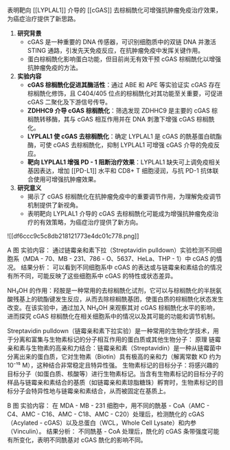 表明靶向 [[LYPLAL1]] 介导的 [[cGAS]] 去棕榈酰化可增强抗肿瘤免疫治疗效果，为癌症治疗提供了新思路。

1. **研究背景**
    - cGAS 是一种重要的 DNA 传感器，可识别细胞质中的双链 DNA 并激活 STING 通路，引发先天免疫反应，在抗肿瘤免疫中发挥关键作用。
    - 蛋白棕榈酰化影响蛋白功能，但目前尚无有效干预 cGAS 棕榈酰化以增强抗肿瘤免疫的方法。
2. **实验内容**
    - **cGAS 棕榈酰化促进其酶活性**：通过 ABE 和 APE 等实验证实 cGAS 存在棕榈酰化修饰，且 C404/405 位点的棕榈酰化对其功能至关重要，可促进 cGAS 二聚化及下游信号传导。
    - **ZDHHC9 介导 cGAS 棕榈酰化**：筛选发现 ZDHHC9 是主要的 cGAS 棕榈酰转移酶，其与 cGAS 相互作用并在 DNA 刺激下增强 cGAS 棕榈酰化。
    - **LYPLAL1 使 cGAS 去棕榈酰化**：确定 LYPLAL1 是 cGAS 的酰基蛋白硫酯酶，可使 cGAS 去棕榈酰化，抑制 LYPLAL1 可增强 cGAS 介导的免疫反应。
    - **靶向 LYPLAL1 增强 PD - 1 阻断治疗效果**：LYPLAL1 缺失可上调免疫相关基因表达，增加 [[PD-L1]] 水平和 CD8+ T 细胞浸润，与抗 PD-1 抗体联合使用可增强抗肿瘤效果。
3. **研究意义**
    - 揭示了 cGAS 棕榈酰化在抗肿瘤免疫中的重要调节作用，为理解免疫调节机制提供了新视角。
    - 表明靶向 LYPLAL1 介导的 cGAS 去棕榈酰化可能成为增强抗肿瘤免疫治疗的有效策略，为癌症治疗提供了新方向。



![[df6ccc9c5c8db218121773e4dc01c778.png]]

A 图
实验内容：
    通过链霉亲和素下拉（Streptavidin pulldown）实验检测不同细胞系（MDA - 70、MB - 231、786 - O、5637、HeLa、THP - 1）中 cGAS 的情况。
结果分析：
    可以看到不同细胞系中 cGAS 的表达或与链霉亲和素结合的情况有所不同，可能反映了这些细胞系中 cGAS 的特性或状态差异。

NH₂OH 的作用：羟胺是一种常用的去棕榈酰化试剂，它可以与棕榈酰化的半胱氨酸残基上的硫酯键发生反应，从而去除棕榈酰基团，使蛋白质的棕榈酰化状态发生改变。在该实验中，通过加入 NH₂OH 来观察其对 cGAS 棕榈酰化水平的影响，进而探究 cGAS 棕榈酰化在相关细胞系中的情况以及其可能的功能和调节机制。

Streptavidin pulldown（链霉亲和素下拉实验）是一种常用的生物化学技术，用于分离和富集与生物素标记的分子相互作用的蛋白质或其他生物分子：
原理
链霉亲和素与生物素的高亲和力结合：链霉亲和素（Streptavidin）是一种从链霉菌中分离出来的蛋白质，它对生物素（Biotin）具有极高的亲和力（解离常数 KD 约为 10⁻¹⁵ M），这种结合非常稳定且特异性强。
生物素标记的目标分子：将感兴趣的目标分子（如蛋白质、核酸等）进行生物素标记。当含有生物素标记的目标分子的样品与链霉亲和素结合的基质（如链霉亲和素琼脂糖珠）孵育时，生物素标记的目标分子会特异性地与链霉亲和素结合，从而被固定在基质上。

B 图
实验内容：
    在 MDA - MB - 231 细胞中，用不同的酰基 - CoA（AMC - C4、AMC - C16、AMC - C18、AMC - C20）处理后，检测酰化的 cGAS（Acylated - cGAS）以及总蛋白（WCL，Whole Cell Lysate）和内参（Vinculin）。
结果分析：
    不同酰基 - CoA 处理后，酰化的 cGAS 条带强度可能有所变化，表明不同酰基对 cGAS 酰化的影响不同。